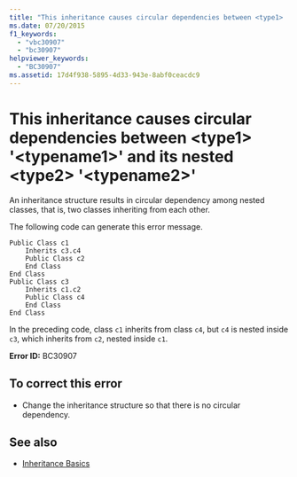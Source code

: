 ```yaml
---
title: "This inheritance causes circular dependencies between <type1> '<typename1>' and its nested <type2> '<typename2>'"
ms.date: 07/20/2015
f1_keywords: 
  - "vbc30907"
  - "bc30907"
helpviewer_keywords: 
  - "BC30907"
ms.assetid: 17d4f938-5895-4d33-943e-8abf0ceacdc9
---
```

# This inheritance causes circular dependencies between \<type1> '\<typename1>' and its nested \<type2> '\<typename2>'
An inheritance structure results in circular dependency among nested classes, that is, two classes inheriting from each other.  
  
 The following code can generate this error message.  
  
```  
Public Class c1  
    Inherits c3.c4  
    Public Class c2  
    End Class  
End Class  
Public Class c3  
    Inherits c1.c2  
    Public Class c4  
    End Class  
End Class  
```  
  
 In the preceding code, class `c1` inherits from class `c4`, but `c4` is nested inside `c3`, which inherits from `c2`, nested inside `c1`.  
  
 **Error ID:** BC30907  
  
## To correct this error  
  
-   Change the inheritance structure so that there is no circular dependency.  
  
## See also
- [Inheritance Basics](../../visual-basic/programming-guide/language-features/objects-and-classes/inheritance-basics.md)
